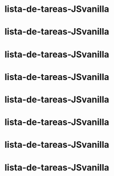 # lista-de-tareas-JSvanilla
# lista-de-tareas-JSvanilla
# lista-de-tareas-JSvanilla
# lista-de-tareas-JSvanilla
# lista-de-tareas-JSvanilla
# lista-de-tareas-JSvanilla
# lista-de-tareas-JSvanilla
# lista-de-tareas-JSvanilla
